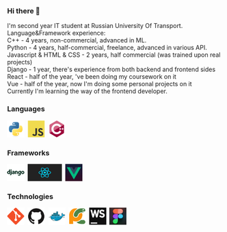 ### Hi there 👋

I'm second year IT student at Russian University Of Transport. </br>
Language&Framework experience:</br>
C++ - 4 years, non-commercial, advanced in ML.</br>
Python - 4 years, half-commercial, freelance, advanced in various API.</br>
Javascript & HTML & CSS - 2 years, half commercial (was trained upon real projects)</br>
Django - 1 year, there's experience from both backend and frontend sides</br>
React - half of the year, 've been doing my coursework on it</br>
Vue - half of the year, now I'm doing some personal projects on it</br>
Currently I'm learning the way of the frontend developer. 

### Languages

<div>
  <img src="img/python.svg" title="Python" width="40" height="40"/>&nbsp;
  <img src="img/javascript.svg" title="Java" width="40" height="40"/>&nbsp;
  <img src="img/cplusplus.svg" title="C++" width="40" height="40"/>&nbsp;

</div>

### Frameworks

<div>
  <img src="img/django.svg" title="Django" width="40" height="40"/>&nbsp;
  <img src="img/react-framework-logo.jpg" title="React" width="80" height="40"/>&nbsp;
  <img src="img/vue.js.png" title="Vue" width="40" height="40"/>&nbsp;
</div>

### Technologies

<div>
  <img src="img/git.svg" title="Git" width="40" height="40"/>&nbsp;
  <img src="img/github.svg" title="GitHub" width="40" height="40"/>&nbsp;
  <img src="img/docker.svg" title="Docker" width="40" height="40"/>&nbsp;
  <img src="img/pycharm.svg" title="PyCharm" width="40" height="40"/>&nbsp;
  <img src="img/webstorm.png" title="WebStorm" width="40" height="40"/>&nbsp;
  <img src="img/8a045799766163.5efa31210a588.png" title="Figma" width="40" height="40"/>&nbsp;
</div>
